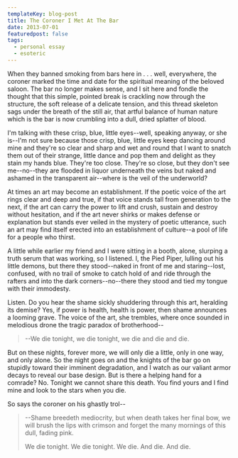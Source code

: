 ```yaml
---
templateKey: blog-post
title: The Coroner I Met At The Bar
date: 2013-07-01
featuredpost: false
tags:
  - personal essay
  - esoteric
---
```


When they banned smoking from bars here in . . . well, everywhere,
the coroner marked the time and date for the spiritual meaning of
the beloved saloon. The bar no longer makes sense, and I sit here
and fondle the thought that this simple, pointed break is crackling
now through the structure, the soft release of a delicate tension,
and this thread skeleton sags under the breath of the still air,
that artful balance of human nature which is the bar is now
crumbling into a dull, dried splatter of blood.

I'm talking with these crisp, blue, little eyes--well, speaking
anyway, or she is--I'm not sure because those crisp, blue, little
eyes keep dancing around mine and they're so clear and sharp and wet
and round that I want to snatch them out of their strange, little
dance and pop them and delight as they stain my hands blue. They're
too close. They're so close, but they don't see me--no--they are
flooded in liquor underneath the veins but naked and ashamed in the
transparent air--where is the veil of the underworld?

At times an art may become an establishment. If the poetic voice of
the art rings clear and deep and true, if that voice stands tall
from generation to the next, if the art can carry the power to lift
and crush, sustain and destroy without hesitation, and if the art
never shirks or makes defense or explanation but stands ever veiled
in the mystery of poetic utterance, such an art may find itself
erected into an establishment of culture--a pool of life for a
people who thirst.

A little while earlier my friend and I were sitting in a booth,
alone, slurping a truth serum that was working, so I listened. I,
the Pied Piper, lulling out his little demons, but there they
stood--naked in front of me and staring--lost, confused, with no
trail of smoke to catch hold of and ride through the rafters and
into the dark corners--no--there they stood and tied my tongue with
their immodesty.

Listen. Do you hear the shame sickly shuddering through this art,
heralding its demise? Yes, if power is health, health is power, then
shame announces a looming grave. The voice of the art, she trembles,
where once sounded in melodious drone the tragic paradox of
brotherhood-- 

> --We die tonight, we die tonight, we die
and die and die.

But on these nights, forever more, we
will only die a little, only in one way, and only alone. So the
night goes on and the knights of the bar go on stupidly toward their
imminent degradation, and I watch as our valiant armor decays to
reveal our base design. But is there a helping hand for a comrade?
No. Tonight we cannot share this death. You find yours and I find
mine and look to the stars when you die.

So says the coroner on his ghastly trol--

> --Shame breedeth mediocrity, but when death takes her
> final bow, we will brush the lips with crimson and forget the many
> mornings of this dull, fading pink.
>
> We die tonight.
> We die tonight.
> We die. And die. And die.
